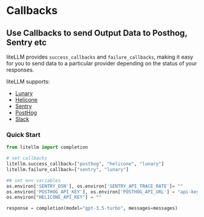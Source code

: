 # Callbacks

## Use Callbacks to send Output Data to Posthog, Sentry etc

liteLLM provides `success_callbacks` and `failure_callbacks`, making it easy for you to send data to a particular provider depending on the status of your responses.

liteLLM supports:

- [Lunary](https://lunary.ai/docs)
- [Helicone](https://docs.helicone.ai/introduction)
- [Sentry](https://docs.sentry.io/platforms/python/)
- [PostHog](https://posthog.com/docs/libraries/python)
- [Slack](https://slack.dev/bolt-python/concepts)

### Quick Start

```python
from litellm import completion

# set callbacks
litellm.success_callback=["posthog", "helicone", "lunary"]
litellm.failure_callback=["sentry", "lunary"]

## set env variables
os.environ['SENTRY_DSN'], os.environ['SENTRY_API_TRACE_RATE']= ""
os.environ['POSTHOG_API_KEY'], os.environ['POSTHOG_API_URL'] = "api-key", "api-url"
os.environ["HELICONE_API_KEY"] = ""

response = completion(model="gpt-3.5-turbo", messages=messages)
```
